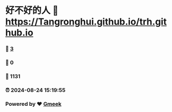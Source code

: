 # 好不好的人 :link: https://Tangronghui.github.io/trh.github.io 
### :page_facing_up: [3](https://Tangronghui.github.io/trh.github.io/tag.html) 
### :speech_balloon: 0 
### :hibiscus: 1131 
### :alarm_clock: 2024-08-24 15:19:55 
### Powered by :heart: [Gmeek](https://github.com/Meekdai/Gmeek)
